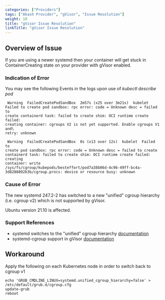 ```yaml
---
categories: ["Providers"]
tags: ["Akash Provider", "gVisor", "Issue Resolution"]
weight: 10
title: "gVisor Issue Resolution"
linkTitle: "gVisor Issue Resolution"
---
```



## Overview of Issue

If you are using a newer systemd then your container will get stuck in ContainerCreating state on your provider with gVisor enabled.

### Indication of Error

You may see the following Events in the logs upon use of _kubectl describe pod_

```
 Warning  FailedCreatePodSandBox  2m57s (x25 over 3m21s)  kubelet
Failed to create pod sandbox: rpc error: code = Unknown desc = failed to
create containerd task: failed to create shim: OCI runtime create failed:
creating container: cgroups V2 is not yet supported. Enable cgroups V1 and\
retry: unknown
```

```
 Warning  FailedCreatePodSandBox  0s (x13 over 12s)  kubelet  Failed to
create pod sandbox: rpc error: code = Unknown desc = failed to create 
containerd task: failed to create shim: OCI runtime create failed: creating
container: write 
/sys/fs/cgroup/kubepods/besteffort/pod7a38b06d-4c96-49ff-bc4a-3d8288892b3b/cgroup.procs: device or resource busy: unknown
```

### Cause of Error

The new systemd 247.2-2 has switched to a new "unified" cgroup hierarchy (i.e. cgroup v2) which is not supported by gVisor.

Ubuntu version 21.10 is affected.

### Support References

* systemd switches to the "unified" cgroup hierarchy [documentation](https://salsa.debian.org/systemd-team/systemd/-/commit/170fb124a32884bd9975ee4ea9e1ffbbc2ee26b4)
* systemd-cgroup support in gVisor [documentation](https://github.com/google/gvisor/issues/193)

## Workaround

Apply the following on each Kubernetes node in order to switch back to cgroup v1

```
echo 'GRUB_CMDLINE_LINUX=systemd.unified_cgroup_hierarchy=false' > /etc/default/grub.d/cgroup.cfg
update-grub
reboot
```